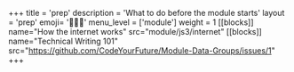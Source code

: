 +++
title = 'prep'
description = 'What to do before the module starts'
layout = 'prep'
emoji= '🧑🏾‍💻'
menu_level = ['module']
weight = 1
[[blocks]]
name="How the internet works"
src="module/js3/internet"
[[blocks]]
name="Technical Writing 101"
src="https://github.com/CodeYourFuture/Module-Data-Groups/issues/1"
+++
